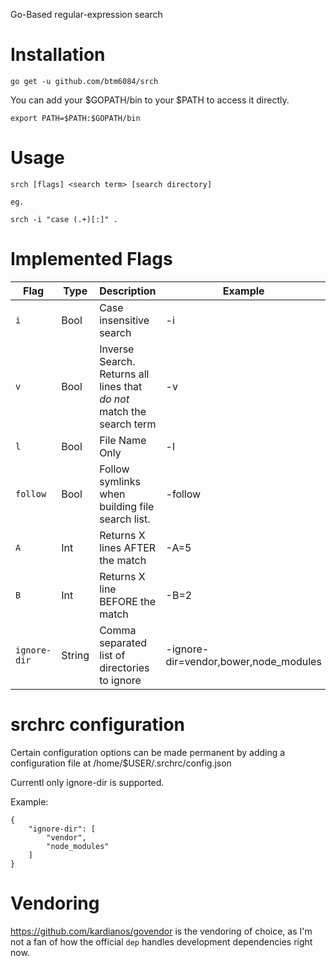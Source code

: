 Go-Based regular-expression search

# Installation
```
go get -u github.com/btm6084/srch
```

You can add your $GOPATH/bin to your $PATH to access it directly.
```
export PATH=$PATH:$GOPATH/bin
```

# Usage
```
srch [flags] <search term> [search directory]

eg.

srch -i "case (.+)[:]" .
```

# Implemented Flags

| Flag | Type | Description | Example
--- | --- | --- | ---
| `i` | Bool | Case insensitive search | -i
| `v` | Bool | Inverse Search. Returns all lines that *do not* match the search term | -v
| `l` | Bool | File Name Only | -l
| `follow` | Bool | Follow symlinks when building file search list. | -follow
| `A` | Int | Returns X lines AFTER the match | -A=5
| `B` | Int | Returns X line BEFORE the match | -B=2
| `ignore-dir` | String | Comma separated list of directories to ignore | -ignore-dir=vendor,bower,node_modules

# srchrc configuration

Certain configuration options can be made permanent by adding a configuration file at /home/$USER/.srchrc/config.json

Currentl only ignore-dir is supported.

Example:
```
{
	"ignore-dir": [
		"vendor",
		"node_modules"
	]
}
```

# Vendoring
https://github.com/kardianos/govendor is the vendoring of choice, as I'm not a fan of how the official `dep` handles development dependencies right now.